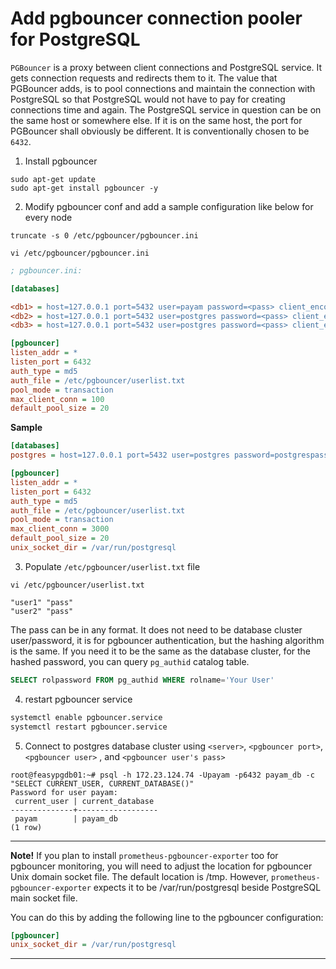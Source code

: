 
# Add pgbouncer connection pooler for PostgreSQL

`PGBouncer` is a proxy between client connections and PostgreSQL service. It gets connection requests and
 redirects them to it. The value that PGBouncer adds, is to pool connections and maintain the connection
 with PostgreSQL so that PostgreSQL would not have to pay for creating connections time and again. The 
 PostgreSQL service in question can be on the same host or somewhere else. If it is on the same host,
 the port for PGBouncer shall obviously be different. It is conventionally chosen to be `6432`. 

1. Install pgbouncer

```shell
sudo apt-get update
sudo apt-get install pgbouncer -y
```

2. Modify pgbouncer conf and add a sample configuration like below
 for every node
 
```shell
truncate -s 0 /etc/pgbouncer/pgbouncer.ini 
```
```shell
vi /etc/pgbouncer/pgbouncer.ini 
```

```ini
; pgbouncer.ini:

[databases]

<db1> = host=127.0.0.1 port=5432 user=payam password=<pass> client_encoding=UNICODE datestyle=ISO
<db2> = host=127.0.0.1 port=5432 user=postgres password=<pass> client_encoding=UNICODE datestyle=ISO
<db3> = host=127.0.0.1 port=5432 user=postgres password=<pass> client_encoding=UNICODE datestyle=ISO

[pgbouncer]
listen_addr = *
listen_port = 6432
auth_type = md5
auth_file = /etc/pgbouncer/userlist.txt
pool_mode = transaction
max_client_conn = 100
default_pool_size = 20

```

**Sample**

```ini
[databases]
postgres = host=127.0.0.1 port=5432 user=postgres password=postgrespass client_encoding=UNICODE datestyle=ISO

[pgbouncer]
listen_addr = *
listen_port = 6432
auth_type = md5
auth_file = /etc/pgbouncer/userlist.txt
pool_mode = transaction
max_client_conn = 3000
default_pool_size = 20
unix_socket_dir = /var/run/postgresql
```


3. Populate `/etc/pgbouncer/userlist.txt` file

```shell
vi /etc/pgbouncer/userlist.txt
```
```text
"user1" "pass"
"user2" "pass"
```

The pass can be in any format. It does not need to be database cluster user/password, it is
 for pgbouncer authentication, but the hashing algorithm is the same. If you need it to be
 the same as the database cluster, for the hashed password, you can query `pg_authid` catalog
 table.

```sql
SELECT rolpassword FROM pg_authid WHERE rolname='Your User'
```
 
4. restart pgbouncer service

```bash
systemctl enable pgbouncer.service
systemctl restart pgbouncer.service
```

5. Connect to postgres database cluster using `<server>`, `<pgbouncer port>`, `<pgbouncer user>`
 , and `<pgbouncer user's pass>`

```shell
root@feasypgdb01:~# psql -h 172.23.124.74 -Upayam -p6432 payam_db -c "SELECT CURRENT_USER, CURRENT_DATABASE()"
Password for user payam:
 current_user | current_database
--------------+------------------
 payam        | payam_db
(1 row)

``` 

---
 
**Note!**
If you plan to install `prometheus-pgbouncer-exporter` too for pgbouncer monitoring, you will need to adjust the
 location for pgbouncer Unix domain socket file. The default location is /tmp. However, `prometheus-pgbouncer-exporter`
 expects it to be /var/run/postgresql beside PostgreSQL main socket file.
 
You can do this by adding the following line to the pgbouncer configuration:

```ini
[pgbouncer]
unix_socket_dir = /var/run/postgresql
```


---

